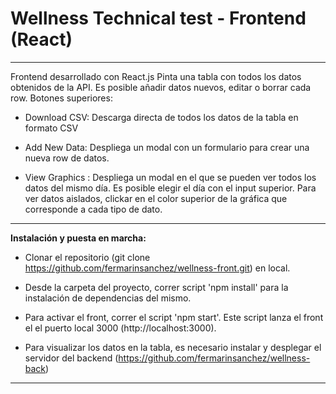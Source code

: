 
# Wellness Technical test - Frontend (React)

---

Frontend desarrollado con React.js
Pinta una tabla con todos los datos obtenidos de la API. Es posible añadir datos nuevos, editar o borrar cada row. 
Botones superiores:
- Download CSV: Descarga directa de todos los datos de la tabla en formato CSV

- Add New Data: Despliega un modal con un formulario para crear una nueva row de datos.

- View Graphics : Despliega un modal en el que se pueden ver todos los datos del mismo día. Es posible elegir el día con el input superior. Para ver datos aislados, clickar en el color superior de la gráfica que corresponde a cada tipo de dato.

---

**Instalación y puesta en marcha:**

- Clonar el repositorio (git clone https://github.com/fermarinsanchez/wellness-front.git) en local.

- Desde la carpeta del proyecto, correr script 'npm install' para la instalación de dependencias del mismo.

- Para activar el front, correr el script 'npm start'. Este script lanza el front el el puerto local 3000 (http://localhost:3000).

- Para visualizar los datos en la tabla, es necesario instalar y  desplegar el servidor del backend (https://github.com/fermarinsanchez/wellness-back)

---

